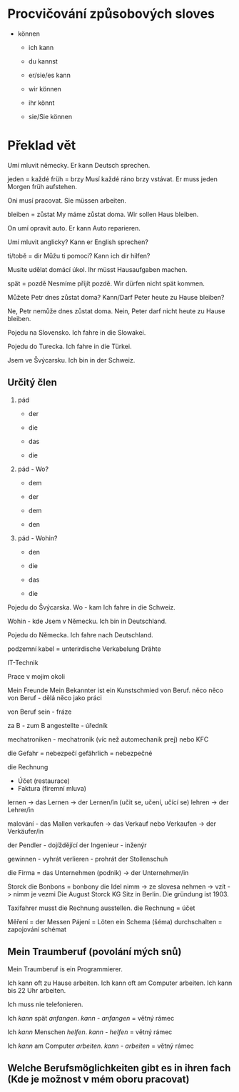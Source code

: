 # Procvičování způsobových sloves
- können
	- ich kann
	- du kannst
	- er/sie/es kann

	- wir können
	- ihr könnt
	- sie/Sie können

# Překlad vět
Umí mluvit německy.
Er kann Deutsch sprechen.

jeden = každé
früh = brzy
Musí každé ráno brzy vstávat.
Er muss jeden Morgen früh aufstehen.

Oni musí pracovat.
Sie müssen arbeiten.

bleiben = zůstat
My máme zůstat doma.
Wir sollen Haus bleiben.

On umí opravit auto.
Er kann Auto reparieren.

Umí mluvit anglicky?
Kann er English sprechen?

ti/tobě = dir
Můžu ti pomoci?
Kann ich dir hilfen?

Musíte udělat domácí úkol.
Ihr müsst Hausaufgaben machen.

spät = pozdě
Nesmíme přijít pozdě.
Wir dürfen nicht spät kommen.

Můžete Petr dnes zůstat doma?
Kann/Darf Peter heute zu Hause bleiben?

Ne, Petr nemůže dnes zůstat doma.
Nein, Peter darf nicht heute zu Hause bleiben.

Pojedu na Slovensko.
Ich fahre in die Slowakei.

Pojedu do Turecka.
Ich fahre in die Türkei.

Jsem ve Švýcarsku.
Ich bin in der Schweiz.

## Určitý člen
1. pád
	- der
	- die
	- das

	- die
3. pád - Wo?
	- dem
	- der
	- dem

	- den
4. pád - Wohin?
	- den
	- die
	- das

	- die

Pojedu do Švýcarska.
Wo - kam
Ich fahre in die Schweiz.

Wohin - kde
Jsem v Německu.
Ich bin in Deutschland.

Pojedu do Německa.
Ich fahre nach Deutschland.

podzemní kabel = unterirdische Verkabelung
Drähte

IT-Technik

Prace v mojim okoli

Mein Freunde 
Mein Bekannter ist ein Kunstschmied von Beruf.
něco něco von Beruf - dělá něco jako práci

von Beruf sein - fráze

za B - zum B
angestellte - úředník

mechatroniken - mechatronik (víc než automechanik prej)
nebo KFC

die Gefahr = nebezpečí
gefährlich = nebezpečné

die Rechnung
- Účet (restaurace)
- Faktura (firemní mluva)

lernen -> das Lernen -> der Lernen/in (učit se, učení, učící se)
lehren -> der Lehrer/in


malování - das Mallen
verkaufen -> das Verkauf nebo Verkaufen -> der Verkäufer/in

der Pendler - dojíždějící
der Ingenieur - inženýr

gewinnen - vyhrát
verlieren - prohrát 
der Stollenschuh

die Firma = das Unternehmen (podnik) -> der Unternehmer/in

Storck
die Bonbons = bonbony
die Idel
nimm -> ze slovesa nehmen -> vzít -> nimm je vezmi
Die August Storck KG Sitz in Berlin.
Die gründung ist 1903.

Taxifahrer musst die Rechnung ausstellen.
die Rechnung = účet

Měření = der Messen
Pájení = Löten
ein Schema (šéma) durchschalten = zapojování schémat

## Mein Traumberuf (povolání mých snů)
Mein Traumberuf is ein Programmierer.

Ich kann oft zu Hause arbeiten.
Ich kann oft am Computer arbeiten.
Ich kann bis 22 Uhr arbeiten.

Ich muss nie telefonieren.

Ich *kann* spät *anfangen*.
*kann* - *anfangen* = větný rámec

Ich *kann* Menschen *helfen*.
*kann* - *helfen* = větný rámec

Ich *kann* am Computer *arbeiten*.
*kann* - *arbeiten* = větný rámec

## Welche Berufsmöglichkeiten gibt es in ihren fach (Kde je možnost v mém oboru pracovat)

